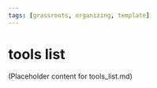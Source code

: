 ```yaml
---
tags: [grassroots, organizing, template]
---
```


# tools list

(Placeholder content for tools_list.md)
